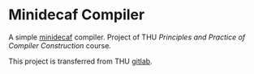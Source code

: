 # Minidecaf Compiler

A simple [minidecaf](https://decaf-lang.github.io/minidecaf-tutorial/) compiler. Project of THU *Principles and Practice of Compiler Construction* course.

This project is transferred from THU [gitlab](https://git.tsinghua.edu.cn/compiler-20/minidecaf-2018011334).
